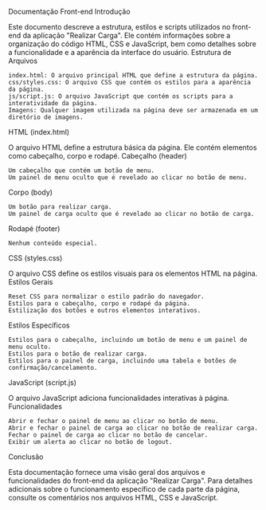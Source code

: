 Documentação Front-end
Introdução

Este documento descreve a estrutura, estilos e scripts utilizados no front-end da aplicação "Realizar Carga". Ele contém informações sobre a organização do código HTML, CSS e JavaScript, bem como detalhes sobre a funcionalidade e a aparência da interface do usuário.
Estrutura de Arquivos

    index.html: O arquivo principal HTML que define a estrutura da página.
    css/styles.css: O arquivo CSS que contém os estilos para a aparência da página.
    js/script.js: O arquivo JavaScript que contém os scripts para a interatividade da página.
    Imagens: Qualquer imagem utilizada na página deve ser armazenada em um diretório de imagens.

HTML (index.html)

O arquivo HTML define a estrutura básica da página. Ele contém elementos como cabeçalho, corpo e rodapé.
Cabeçalho (header)

    Um cabeçalho que contém um botão de menu.
    Um painel de menu oculto que é revelado ao clicar no botão de menu.

Corpo (body)

    Um botão para realizar carga.
    Um painel de carga oculto que é revelado ao clicar no botão de carga.

Rodapé (footer)

    Nenhum conteúdo especial.

CSS (styles.css)

O arquivo CSS define os estilos visuais para os elementos HTML na página.
Estilos Gerais

    Reset CSS para normalizar o estilo padrão do navegador.
    Estilos para o cabeçalho, corpo e rodapé da página.
    Estilização dos botões e outros elementos interativos.

Estilos Específicos

    Estilos para o cabeçalho, incluindo um botão de menu e um painel de menu oculto.
    Estilos para o botão de realizar carga.
    Estilos para o painel de carga, incluindo uma tabela e botões de confirmação/cancelamento.

JavaScript (script.js)

O arquivo JavaScript adiciona funcionalidades interativas à página.
Funcionalidades

    Abrir e fechar o painel de menu ao clicar no botão de menu.
    Abrir e fechar o painel de carga ao clicar no botão de realizar carga.
    Fechar o painel de carga ao clicar no botão de cancelar.
    Exibir um alerta ao clicar no botão de logout.

Conclusão

Esta documentação fornece uma visão geral dos arquivos e funcionalidades do front-end da aplicação "Realizar Carga". Para detalhes adicionais sobre o funcionamento específico de cada parte da página, consulte os comentários nos arquivos HTML, CSS e JavaScript.